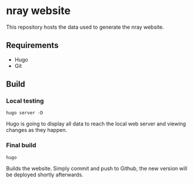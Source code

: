 # nray website

This repository hosts the data used to generate the nray website.

## Requirements

- Hugo
- Git

## Build

### Local testing

~~~
hugo server -D
~~~

Hugo is going to display all data to reach the local web server and viewing changes as they happen.

### Final build

~~~
hugo
~~~

Builds the website. Simply commit and push to Github, the new version will be deployed shortly afterwards.